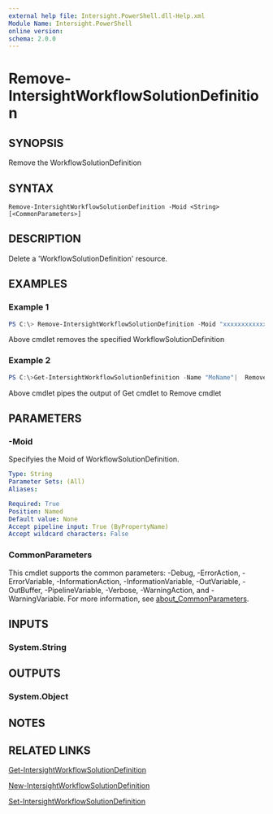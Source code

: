 ```yaml
---
external help file: Intersight.PowerShell.dll-Help.xml
Module Name: Intersight.PowerShell
online version:
schema: 2.0.0
---
```


# Remove-IntersightWorkflowSolutionDefinition

## SYNOPSIS
Remove the WorkflowSolutionDefinition

## SYNTAX

```
Remove-IntersightWorkflowSolutionDefinition -Moid <String> [<CommonParameters>]
```

## DESCRIPTION
Delete a &apos;WorkflowSolutionDefinition&apos; resource.

## EXAMPLES

### Example 1
```powershell
PS C:\> Remove-IntersightWorkflowSolutionDefinition -Moid "xxxxxxxxxxxxxxxxxxxxxxxxxxx"
```
Above cmdlet removes the specified WorkflowSolutionDefinition 

### Example 2
```powershell
PS C:\>Get-IntersightWorkflowSolutionDefinition -Name "MoName"|  Remove-IntersightWorkflowSolutionDefinition
```
Above cmdlet pipes the output of Get cmdlet to Remove cmdlet

## PARAMETERS

### -Moid
Specifyies the Moid of WorkflowSolutionDefinition.

```yaml
Type: String
Parameter Sets: (All)
Aliases:

Required: True
Position: Named
Default value: None
Accept pipeline input: True (ByPropertyName)
Accept wildcard characters: False
```

### CommonParameters
This cmdlet supports the common parameters: -Debug, -ErrorAction, -ErrorVariable, -InformationAction, -InformationVariable, -OutVariable, -OutBuffer, -PipelineVariable, -Verbose, -WarningAction, and -WarningVariable. For more information, see [about_CommonParameters](http://go.microsoft.com/fwlink/?LinkID=113216).

## INPUTS

### System.String

## OUTPUTS

### System.Object
## NOTES

## RELATED LINKS

[Get-IntersightWorkflowSolutionDefinition](./Get-IntersightWorkflowSolutionDefinition.md)

[New-IntersightWorkflowSolutionDefinition](./New-IntersightWorkflowSolutionDefinition.md)

[Set-IntersightWorkflowSolutionDefinition](./Set-IntersightWorkflowSolutionDefinition.md)

